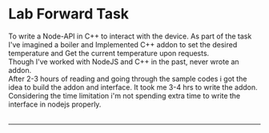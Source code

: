 # Lab Forward Task
To write a Node-API in C++ to interact with the device. As part of the task I've imagined a boiler and Implemented C++ addon to set the desired temperature and Get the current temperature upon requests. <br>
Though I've worked with NodeJS and C++ in the past, never wrote an addon. <br> After 2-3 hours of reading and going through the sample codes i got the idea to build the addon and interface. It took me 3-4 hrs to write the addon. Considering the time limitation i'm not spending extra time to write the interface in nodejs properly.  
<br>


---


